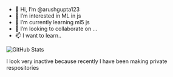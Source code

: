 - 👋 Hi, I’m @arushgupta123
- 👀 I’m interested in ML in js
- 🌱 I’m currently learning ml5 js
- 💞️ I’m looking to collaborate on ...
- 📫 I want to learn..

<!---
arushgupta123/arushgupta123 is a ✨ special ✨ repository because its `README.md` (this file) appears on your GitHub profile.
You can click the Preview link to take a look at your changes.
--->

![GitHub Stats](https://github-readme-stats.vercel.app/api?username=arushgupta123&theme=radical)

I look very inactive because recently I have been making private respositories

